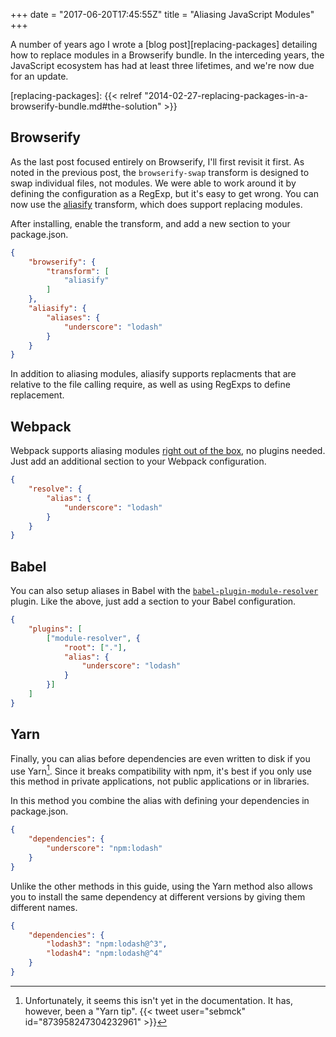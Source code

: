 +++
date = "2017-06-20T17:45:55Z"
title = "Aliasing JavaScript Modules"
+++

A number of years ago I wrote a [blog post][replacing-packages] detailing how to replace modules in a
Browserify bundle. In the interceding years, the JavaScript ecosystem has had at
least three lifetimes, and we're now due for an update.

[replacing-packages]: {{< relref "2014-02-27-replacing-packages-in-a-browserify-bundle.md#the-solution" >}}

## Browserify

As the last post focused entirely on Browserify, I'll first revisit it first. As
noted in the previous post, the `browserify-swap` transform is designed to swap
individual files, not modules. We were able to work around it by defining the
configuration as a RegExp, but it's easy to get wrong. You can now use the
[aliasify][aliasify] transform, which does support replacing modules.

[aliasify]: https://github.com/benbria/aliasify

After installing, enable the transform, and add a new section to your
package.json.

```json
{
    "browserify": {
        "transform": [
            "aliasify"
        ]
    },
    "aliasify": {
        "aliases": {
            "underscore": "lodash"
        }
    }
}
```

In addition to aliasing modules, aliasify supports replacments that are relative
to the file calling require, as well as using RegExps to define replacement.

## Webpack

Webpack supports aliasing modules [right out of the box][webpack], no plugins needed. Just
add an additional section to your Webpack configuration.

[webpack]: https://webpack.js.org/configuration/resolve/#resolve-alias

```json
{
    "resolve": {
        "alias": {
            "underscore": "lodash"
        }
    }
}
```

## Babel

You can also setup aliases in Babel with the [`babel-plugin-module-resolver`][module-resolver] plugin. Like
the above, just add a section to your Babel configuration.

[module-resolver]: https://github.com/tleunen/babel-plugin-module-resolver

```json
{
    "plugins": [
        ["module-resolver", {
            "root": ["."],
            "alias": {
                "underscore": "lodash"
            }
        }]
    ]
}
```

## Yarn

Finally, you can alias before dependencies are even written to disk if you use
Yarn[^yarn]. Since it breaks compatibility with npm, it's best if you only use this
method in private applications, not public applications or in libraries.

[^yarn]: Unfortunately, it seems this isn't yet in the documentation. It has, however, been a "Yarn tip". {{< tweet user="sebmck" id="873958247304232961" >}}

In this method you combine the alias with defining your dependencies in
package.json.

```json
{
    "dependencies": {
        "underscore": "npm:lodash"
    }
}
```

Unlike the other methods in this guide, using the Yarn method also allows you to
install the same dependency at different versions by giving them different
names.

```json
{
    "dependencies": {
        "lodash3": "npm:lodash@^3",
        "lodash4": "npm:lodash@^4"
    }
}
```

